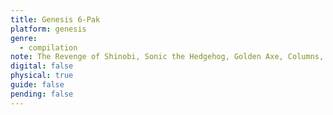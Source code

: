 ```yaml
---
title: Genesis 6-Pak
platform: genesis
genre:
  - compilation
note: The Revenge of Shinobi, Sonic the Hedgehog, Golden Axe, Columns, Streets of Rage, Super Hang-on
digital: false
physical: true
guide: false
pending: false
---
```

